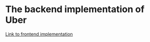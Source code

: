 # The backend implementation of Uber
<a href="https://github.com/nemanjamt/uber-frontend">Link to frontend implementation</a>
